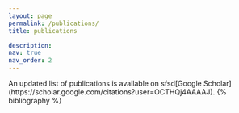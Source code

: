 ```yaml
---
layout: page
permalink: /publications/
title: publications

description:
nav: true
nav_order: 2
---
```


<!-- _pages/publications.md -->
<div class="publications">
An updated list of publications is available on <ahref="http://www.google.com>sfsd</a>[Google Scholar](https://scholar.google.com/citations?user=OCTHQj4AAAAJ).
{% bibliography %}

</div>
